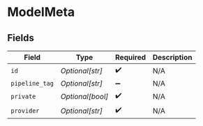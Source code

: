 # ModelMeta


## Fields

| Field              | Type               | Required           | Description        |
| ------------------ | ------------------ | ------------------ | ------------------ |
| `id`               | *Optional[str]*    | :heavy_check_mark: | N/A                |
| `pipeline_tag`     | *Optional[str]*    | :heavy_minus_sign: | N/A                |
| `private`          | *Optional[bool]*   | :heavy_check_mark: | N/A                |
| `provider`         | *Optional[str]*    | :heavy_check_mark: | N/A                |